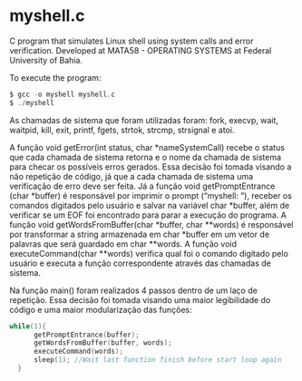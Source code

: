 # myshell.c
 C program that simulates Linux shell using system calls and error verification. Developed at MATA58 - OPERATING SYSTEMS at Federal University of Bahia. 
 
 To execute the program:
```c
$ gcc -o myshell myshell.c
$ ./myshell
```

As chamadas de sistema que foram utilizadas foram: fork, execvp, wait, waitpid, kill, exit, printf, fgets, strtok, strcmp, strsignal e atoi.

A função void getError(int status, char *nameSystemCall) recebe o status que cada chamada de sistema retorna e o nome da chamada de sistema para checar os possíveis erros gerados. Essa decisão foi tomada visando a não repetição de código, já que a cada chamada de sistema uma verificação de erro deve ser feita. Já a função void getPromptEntrance (char *buffer) é responsável por imprimir o prompt (“myshell: ”), receber os comandos digitados pelo usuário e salvar na variável char *buffer, além de verificar se um EOF foi encontrado para parar a execução do programa. A função void getWordsFromBuffer(char *buffer, char **words) é responsável por transformar a string armazenada em char *buffer em um vetor de palavras que será guardado em char **words. A função void executeCommand(char **words) verifica qual foi o comando digitado pelo usuário e executa a função correspondente através das chamadas de sistema.

Na função main() foram realizados 4 passos dentro de um laço de repetição. Essa decisão foi tomada visando uma maior legibilidade do código e uma maior modularização das funções:

```c
while(1){
      getPromptEntrance(buffer);
      getWordsFromBuffer(buffer, words);
      executeCommand(words);
      sleep(1); //Wait last function finish before start loop again
  }
```
